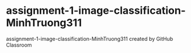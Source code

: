 # assignment-1-image-classification-MinhTruong311
assignment-1-image-classification-MinhTruong311 created by GitHub Classroom
